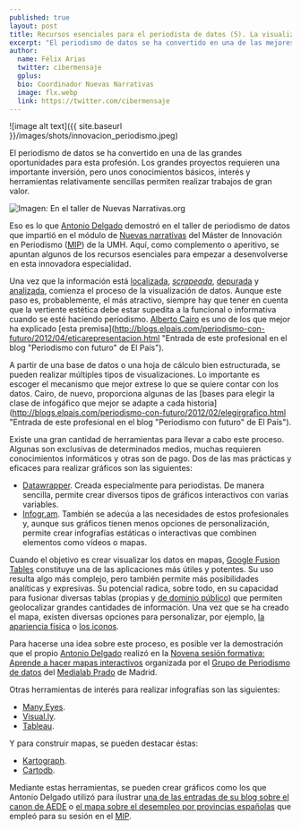 ```yaml
---
published: true
layout: post
title: Recursos esenciales para el periodista de datos (5). La visualización de la información
excerpt: "El periodismo de datos se ha convertido en una de las mejores oportunidades para esta profesión. Los grandes proyectos requieren una importante inversión, pero unos conocimientos básicos, interés y herramientas relativamente sencillas permiten realizar trabajos de gran valor."
author:
  name: Félix Arias
  twitter: cibermensaje
  gplus:  
  bio: Coordinador Nuevas Narrativas
  image: flx.webp
  link: https://twitter.com/cibermensaje
---
```

![image alt text]({{ site.baseurl }}/images/shots/innovacion_periodismo.jpeg)

El periodismo de datos se ha convertido en una de las grandes oportunidades para esta profesión. Los grandes proyectos requieren una importante inversión, pero unos conocimientos básicos, interés y herramientas relativamente sencillas permiten realizar trabajos de gran valor.

![Imagen: En el taller de Nuevas Narrativas.org](https://pbs.twimg.com/media/BitFMknIQAA2Eji.jpg:large)

Eso es lo que [Antonio Delgado](https://twitter.com/adelgado "Perfil de este profesional en Twitter") demostró en el taller de periodismo de datos que impartió en el módulo de [Nuevas narrativas](https://twitter.com/search?q=%23NuevasNarrativas&src=typd "Hashtag en Twitter de esta asignatura") del Máster de Innovación en Periodismo ([MIP](http://mip.umh.es/ "Página de inicio de este proyecto académico")) de la UMH. Aquí, como complemento o aperitivo, se apuntan algunos de los recursos esenciales para empezar a desenvolverse en esta innovadora especialidad.

Una vez que la información está [localizada](http://mip.umh.es/blog/2014/04/08/recursos_datos/), [_scrapeada_](http://mip.umh.es/blog/2014/04/08/recursos_datos_dos/), [depurada](http://mip.umh.es/blog/2014/04/08/recursos_datos_tres/) y [analizada](http://mip.umh.es/blog/2014/04/08/recursos_datos_cuatro/), comienza el proceso de la visualización de datos. Aunque este paso es, probablemente, el  más atractivo, siempre hay que tener en cuenta que la vertiente estética debe estar supedita a la funcional o informativa cuando se esté haciendo periodismo. [Alberto Cairo](https://twitter.com/albertocairo "Perfil de este profesor en Twitter") es uno de los que mejor ha explicado [esta premisa](http://blogs.elpais.com/periodismo-con-futuro/2012/04/eticarepresentacion.html "Entrada de este profesional en el blog "Periodismo con futuro" de El País").

A partir de una base de datos o una hoja de cálculo bien estructurada, se pueden realizar múltiples tipos de visualizaciones. Lo importante es escoger el mecanismo que mejor extrese lo que se quiere contar con los datos. Cairo, de nuevo, proporciona algunas de las [bases para elegir la clase de infogáfico que mejor se adapte a cada historia](http://blogs.elpais.com/periodismo-con-futuro/2012/02/elegirgrafico.html "Entrada de este profesional en el blog "Periodismo con futuro" de El País").

Existe una gran cantidad de herramientas para llevar a cabo este proceso. Algunas son exclusivas de determinados medios, muchas requieren conocimientos informáticos y otras son de pago. Dos de las mas prácticas y eficaces para realizar gráficos son las siguientes:

* [Datawrapper](http://datawrapper.de/ "Web inicial de este producto"). Creada especialmente para periodistas. De manera sencilla, permite crear diversos tipos de gráficos interactivos con varias variables.
* [Infogr.am](http://infogr.am/ "Web inicial de este producto"). También se adecúa a las necesidades de estos profesionales y, aunque sus gráficos tienen menos opciones de personalización, permite crear infografías estáticas o interactivas que combinen elementos como vídeos o mapas.

Cuando el objetivo es crear visualizar los datos en mapas, [Google Fusion Tables](http://www.google.com/drive/apps.html#fusiontables "Web inicial de este producto") constituye una de las aplicaciones más útiles y potentes. Su uso resulta algo más complejo, pero también permite más posibilidades analíticas y expresivas. Su potencial radica, sobre todo, en su capacidad para fusionar diversas tablas (propias y [de dominio público](http://research.google.com/tables "Web de este producto")) que permiten geolocalizar grandes cantidades de información. Una vez que se ha creado el mapa, existen diversas opciones para personalizar, por ejemplo, [la apariencia física](http://fusion-tables-api-samples.googlecode.com/svn/trunk/FusionTablesLayerWizard/src/index.html "Web de FusionTablesLayer Wizard") o [los iconos](https://www.google.com/fusiontables/DataSource?snapid=S471761YsEo "Web del Map marker or Icon names de Google").

Para hacerse una idea sobre este proceso, es posible ver la demostración que el propio [Antonio Delgado](https://twitter.com/adelgado "Perfil de este periodista en Twitter") realizó en la [Novena sesión formativa: Aprende a hacer mapas interactivos](http://medialab-prado.es/article/periodismo_datos_mapas_interactivos "Resumen y programa de esta actividad") organizada por el [Grupo de Periodismo de datos](http://medialab-prado.es/article/periodismo_de_datos_-_grupo_de_trabajo "Sección de esta iniciativa") del [Medialab Prado](http://medialab-prado.es/ "Web inicial de esta iniciativa") de Madrid.

Otras herramientas de interés para realizar infografías son las siguientes:

* [Many Eyes](http://www-958.ibm.com/software/data/cognos/manyeyes/ "Web inicial de este producto").
* [Visual.ly](http://visual.ly/ "Web inicial de este producto").
* [Tableau](http://www.tableausoftware.com/public/ "Web inicial de este producto").

Y para construir mapas, se pueden destacar éstas:

* [Kartograph](http://kartograph.org/ "Web inicial de este producto").
* [Cartodb](https://cartodb.com/ "Web inicial de este producto").

Mediante estas herramientas, se pueden crear gráficos como los que Antonio Delgado utilizó para ilustrar [una de las entradas de su blog sobre el canon de AEDE](http://www.antonio-delgado.com/2014/02/desmontando-canon-aede/ "Post en antonio-delgado.com") o [el mapa sobre el desempleo por provincias españolas](http://delgado.tv/tasa-de-paro/ "Visualización realizada por Antonio Delgado") que empleó para su sesión en el [MIP](http://mip.umh.es/ "Web inicial de este proyecto académico").